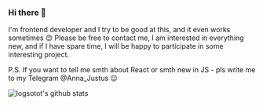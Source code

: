 ### Hi there 👋
I'm frontend developer and I try to be good at this, and it even works sometimes :blush:
Please be free to contact me, I am interested in everything new, and if I have spare time, I will be happy to participate in some interesting project.

P.S. If you want to tell me smth about React or smth new in JS - pls write me to my Telegram @Anna_Justus :wink:

![Iogsotot's github stats](https://github-readme-stats.vercel.app/api?username=Iogsotot&show_icons=true&theme=tokyonight&count_private=true)
